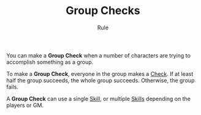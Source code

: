 <header>

# Group Checks

<p class="subheading">Rule</p>

</header>

You can make a **Group Check** when a number of characters are trying to accomplish something as a group.

To make a **Group Check**, everyone in the group makes a [Check](pages/rules/rolling/checks.md). If at least half the group succeeds, the whole group succeeds.
Otherwise, the group fails.

A **Group Check** can use a single [Skill](pages/characters/skills.md), or multiple [Skills](pages/characters/skills.md) depending on the players or GM.
